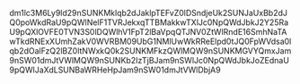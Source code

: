 dm1lc3M6Ly9ld29nSUNKMklqb2dJaklpTEFvZ0lDSndjeUk2SUNJaUxBb2dJQ0poWkdRaU9pQWlNelF1TVRJekxqTTBMakkwTXlJc0NpQWdJbkJ2Y25RaU9pQXlOVFE0TVN3S0lDQWlhV1FpT2lBaVpqQTJNV0ZtWlRndE16SmhNaTAwTkdRNExXUmhZakV0WVRBM09UbG1NMlUwWkRReElpd0tJQ0FpWVdsa0lqb2dOalFzQ2lBZ0ltNWxkQ0k2SUNKMFkzQWlMQW9nSUNKMGVYQmxJam9nSW01dmJtVWlMQW9nSUNKb2IzTjBJam9nSWlJc0NpQWdJbkJoZEdnaU9pQWlJaXdLSUNBaWRHeHpJam9nSW01dmJtVWlDbjA9